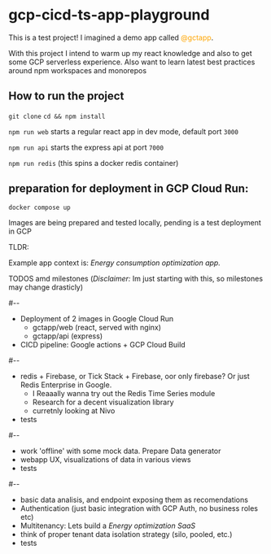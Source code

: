 # gcp-cicd-ts-app-playground

This is a test project! 
I imagined a demo app called <span style="color:orange">@gctapp</span>.

With this project I intend to warm up my react knowledge and also to get some GCP serverless experience. Also want to learn latest best practices around npm workspaces and monorepos 


How to run the project
---
`git clone`
`cd && npm install`

`npm run web` starts a regular react app in dev mode, default port `3000`

`npm run api` starts the express api at port `7000`

`npm run redis` (this spins a docker redis container)

## preparation for deployment in GCP Cloud Run:

`docker compose up`

Images are being prepared and tested locally, pending is a test deployment in GCP 

TLDR:

Example app context is: _Energy consumption optimization app._ 

TODOS amd milestones
(_Disclaimer:_ Im just starting with this, so milestones may change drasticly)

#--

- Deployment of 2 images in Google Cloud Run
    - gctapp/web (react, served with nginx)
    - gctapp/api (express)
- CICD pipeline: Google actions + GCP Cloud Build

#--

- redis + Firebase, or Tick Stack + Firebase, oor only firebase? Or just Redis Enterprise in Google.
    - I Reaaally wanna try out the Redis Time Series module
    - Research for a decent visualization library
    - curretnly looking at Nivo
- tests

#--

- work 'offline' with some mock data. Prepare Data generator
- webapp UX, visualizations of data in various views
- tests

#--

- basic data analisis, and endpoint exposing them as recomendations 
- Authentication (just basic integration with GCP Auth, no business roles etc)
- Multitenancy: Lets build a _Energy optimization SaaS_
- think of proper tenant data isolation strategy (silo, pooled, etc.)
- tests
